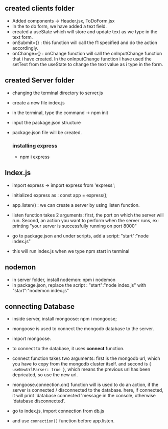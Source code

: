 ## created clients folder
- Added components -> Header.jsx, ToDoForm.jsx
- In the to do form, we have added a text field.
- created a useState which will store and update text as we type in the text form.
- onSubmit={<f1>} : this function will  call the f1 specified and do the action accordingly. 
- onChange={<onInputChange>} : onChange function will call the onInputChange function that i have created. In the onInputChange function i have used the setText from the useState to change the text value as i type in the form.  

## created Server folder
- changing the terminal directory to server.js
- create a new file index.js
- in the terminal, type the command -> npm init
- input the package.json structure
- package.json file will be created.

    ### installing express
    - npm i express

## Index.js
- import express -> import express from 'express';
- initialized express as : const app = express();

- app.listen() : we can create a server by using listen function.
- listen function takes 2 arguments: first, the port on which the server will run. Second, an action you want to perform when the server runs, ex: printing "your server is successfully running on port 8000"                                        

- go to package.json and under scripts, add a script: "start":"node index.js"
- this will run index.js when we type npm start in terminal

## nodemon
- in server folder, install nodemon: npm i nodemon
- in package.json, replace the script : "start":"node index.js" with "start":"nodemon index.js"

## connecting Database
- inside server, install mongoose: npm i mongoose;
- mongoose is used to connect the mongodb database to the server.
- import mongoose.
- to connect to the database, it uses **connect** function.
- connect function takes two arguments: first is the mongodb url, which you have to copy from the mongodb cluster itself. and second is `{ useNewUrlParser: true }`, which means the previous url has been depricated, so use the new url.
- mongoose.connection.on() function will is used to do an action, if the server is connected / disconnected to the database. here, if connected, it will print 'database connected 'message in the console, otherwise 'database disconnected'.

- go to index.js, import connection from db.js
- and use `connection()` function before app.listen.
